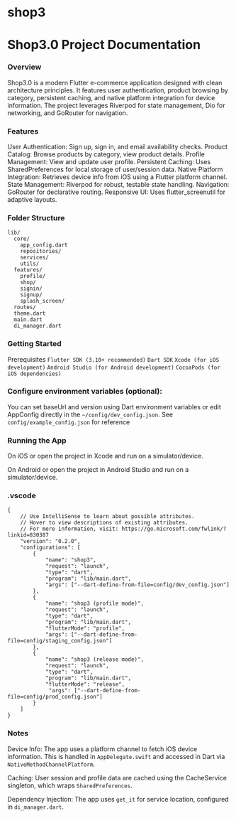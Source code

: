 # shop3

# Shop3.0 Project Documentation
### Overview
Shop3.0 is a modern Flutter e-commerce application designed with clean architecture principles. It features user authentication, product browsing by category, persistent caching, and native platform integration for device information. The project leverages Riverpod for state management, Dio for networking, and GoRouter for navigation.

### Features
User Authentication: Sign up, sign in, and email availability checks.
Product Catalog: Browse products by category, view product details.
Profile Management: View and update user profile.
Persistent Caching: Uses SharedPreferences for local storage of user/session data.
Native Platform Integration: Retrieves device info from iOS using a Flutter platform channel.
State Management: Riverpod for robust, testable state handling.
Navigation: GoRouter for declarative routing.
Responsive UI: Uses flutter_screenutil for adaptive layouts.

### Folder Structure
```
lib/
  core/
    app_config.dart
    repositories/
    services/
    utils/
  features/
    profile/
    shop/
    signin/
    signup/
    splash_screen/
  routes/
  theme.dart
  main.dart
  di_manager.dart
```
### Getting Started
Prerequisites
`Flutter SDK (3.10+ recommended)`
`Dart SDK`
`Xcode (for iOS development)`
`Android Studio (for Android development)`
`CocoaPods (for iOS dependencies)`

### Configure environment variables (optional):
You can set baseUrl and version using Dart environment variables or edit AppConfig directly in the `~/config/dev_config.json`.
See `config/example_config.json` for reference

### Running the App
On iOS
or open the project in Xcode and run on a simulator/device.

On Android
or open the project in Android Studio and run on a simulator/device.

### .vscode
```
{
    // Use IntelliSense to learn about possible attributes.
    // Hover to view descriptions of existing attributes.
    // For more information, visit: https://go.microsoft.com/fwlink/?linkid=830387
    "version": "0.2.0",
    "configurations": [
        {
            "name": "shop3",
            "request": "launch",
            "type": "dart",
            "program": "lib/main.dart",
            "args": ["--dart-define-from-file=config/dev_config.json"]
        },
        {
            "name": "shop3 (profile mode)",
            "request": "launch",
            "type": "dart",
            "program": "lib/main.dart",
            "flutterMode": "profile",
            "args": ["--dart-define-from-file=config/staging_config.json"]
        },
        {
            "name": "shop3 (release mode)",
            "request": "launch",
            "type": "dart",
            "program": "lib/main.dart",
            "flutterMode": "release",
             "args": ["--dart-define-from-file=config/prod_config.json"]
        }
    ]
}
```

### Notes
Device Info:
The app uses a platform channel to fetch iOS device information. This is handled in `AppDelegate.swift` and accessed in Dart via `NativeMethodChannelPlatform`.

Caching:
User session and profile data are cached using the CacheService singleton, which wraps `SharedPreferences`.

Dependency Injection:
The app uses `get_it` for service location, configured in `di_manager.dart`.
